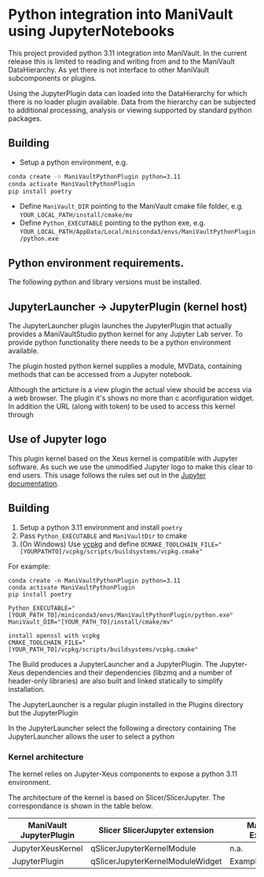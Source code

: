 # Python integration into ManiVault using JupyterNotebooks

This project provided python 3.11 integration into ManiVault. In the current release this is limited to reading and writing from and to the ManiVault DataHierarchy. As yet there is not interface to other ManiVault subcomponents or plugins.

Using the JupyterPlugin data can loaded into the DataHierarchy for which there is no loader plugin available. Data from the hierarchy can be subjected to additional processing, analysis or viewing supported by standard python packages.

## Building

- Setup a python environment, e.g.
```bash
conda create -n ManiVaultPythonPlugin python=3.11
conda activate ManiVaultPythonPlugin
pip install poetry
```
- Define `ManiVault_DIR` pointing to the ManiVault cmake file folder, e.g. `YOUR_LOCAL_PATH/install/cmake/mv`
- Define `Python_EXECUTABLE` pointing to the python exe, e.g. `YOUR_LOCAL_PATH/AppData/Local/miniconda3/envs/ManiVaultPythonPlugin/python.exe`


## Python environment requirements.

The following python and library versions must be installed.


## JupyterLauncher -> JupyterPlugin (kernel host)

The JupyterLauncher plugin launches the JupyterPlugin that actually provides a ManiVaultStudio python kernel for any Jupyter Lab server. To provide python functionality there needs to be a python environment available. 

The plugin hosted python kernel supplies a module, MVData, containing methods that can be accessed from a Jupyter notebook. 

Although the articture is a view plugin the actual view should be access via a web browser. The plugin it's shows no more than c aconfiguration widget. In addition the URL (along with token) to be used to access this kernel through

## Use of Jupyter logo

This plugin kernel based on the Xeus kernel is compatible with Jupyter software. As such we use the unmodified Jupyter logo to make this clear to end users. This usage follows the rules set out in the [Jupyter documentation](https://jupyter.org/governance/trademarks.html#uses-that-never-require-approval).

## Building

1. Setup a python 3.11 environment and install `poetry`
2. Pass `Python_EXECUTABLE` and `ManiVaultDir` to cmake
3. (On Windows) Use [vcpkg](https://github.com/microsoft/vcpkg) and define `DCMAKE_TOOLCHAIN_FILE="[YOURPATHTO]/vcpkg/scripts/buildsystems/vcpkg.cmake"`

For example:
```
conda create -n ManiVaultPythonPlugin python=3.11
conda activate ManiVaultPythonPlugin
pip install poetry

Python_EXECUTABLE="[YOUR_PATH_TO]/miniconda3/envs/ManiVaultPythonPlugin/python.exe"
ManiVault_DIR="[YOUR_PATH_TO]/install/cmake/mv"

install openssl with vcpkg
CMAKE_TOOLCHAIN_FILE="[YOUR_PATH_TO]/vcpkg/scripts/buildsystems/vcpkg.cmake"
```

The Build produces a JupyterLauncher and a JupyterPlugin. The Jupyter-Xeus dependencies and their dependencies (libzmq and a number of header-only libraries) are also built and linked statically to simplify installation.

The JupyterLauncher is a regular plugin installed in the Plugins directory but the JupyterPlugin 

In the JupyterLauncher select the following a directory containing The JupyterLauncher allows the user to select a python

### Kernel architecture

The kernel relies on Jupyter-Xeus components to expose a python 3.11 environment. 

The architecture of the kernel is based on Slicer/SlicerJupyter.  The correspondance is shown in the table below.

ManiVault JupyterPlugin | Slicer SlicerJupyter extension | Manivault Example
---| --- | ---
JupyterXeusKernel | qSlicerJupyterKernelModule | n.a.
JupyterPlugin | qSlicerJupyterKernelModuleWidget | ExampleViewPlugin


